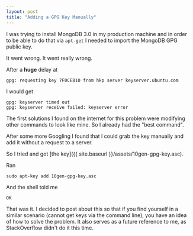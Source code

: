 ```yaml
---
layout: post
title: "Adding a GPG Key Manually"
---
```


I was trying to install MongoDB 3.0 in my production machine and in order to be
able to do that via `apt-get` I needed to import the MongoDB GPG public key.

It went wrong. It went really wrong.

After a **huge** delay at

    gpg: requesting key 7F0CEB10 from hkp server keyserver.ubuntu.com

I would get

    gpg: keyserver timed out
    gpg: keyserver receive failed: keyserver error

The first solutions I found on the internet for this problem were modifying
other commands to look like mine. So I already had the "best command".

After some more Googling I found that I could grab the key manually and add it
without a request to a server.

So I tried and got [the key]({{ site.baseurl }}/assets/10gen-gpg-key.asc).

Ran

    sudo apt-key add 10gen-gpg-key.asc

And the shell told me

    OK

That was it. I decided to post about this so that if you find yourself in a
similar scenario (cannot get keys via the command line), you have an idea of
how to solve the problem. It also serves as a future reference to me, as
StackOverflow didn't do it this time.
